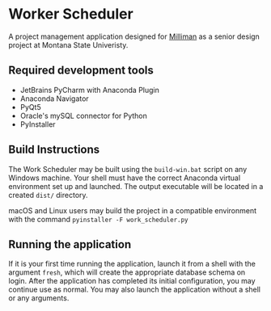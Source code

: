 # Worker Scheduler

A project management application designed for [Milliman](https://us.milliman.com/) as a senior design
project at Montana State Univeristy.

## Required development tools

* JetBrains PyCharm with Anaconda Plugin
* Anaconda Navigator
* PyQt5
* Oracle's mySQL connector for Python
* PyInstaller

## Build Instructions

The Work Scheduler may be built using the `build-win.bat` script on any Windows machine. Your shell must
have the correct Anaconda virtual environment set up and launched. The output executable will be located
in a created `dist/` directory.

macOS and Linux users may build the project in a compatible environment with the command `pyinstaller -F work_scheduler.py`

## Running the application

If it is your first time running the application, launch it from a shell with the argument `fresh`, which will
create the appropriate database schema on login. After the application has completed its initial configuration,
you may continue use as normal. You may also launch the application without a shell or any arguments.
